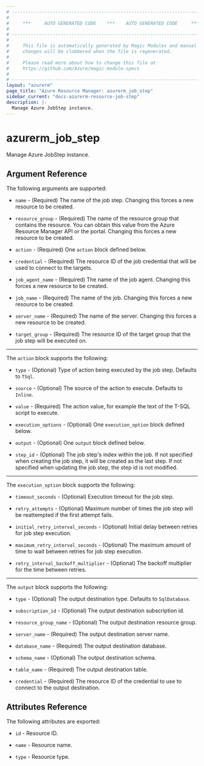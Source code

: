 ```yaml
---
# ----------------------------------------------------------------------------
#
#     ***     AUTO GENERATED CODE    ***    AUTO GENERATED CODE     ***
#
# ----------------------------------------------------------------------------
#
#     This file is automatically generated by Magic Modules and manual
#     changes will be clobbered when the file is regenerated.
#
#     Please read more about how to change this file at
#     https://github.com/Azure/magic-module-specs
#
# ----------------------------------------------------------------------------
layout: "azurerm"
page_title: "Azure Resource Manager: azurerm_job_step"
sidebar_current: "docs-azurerm-resource-job-step"
description: |-
  Manage Azure JobStep instance.
---
```


# azurerm_job_step

Manage Azure JobStep instance.


## Argument Reference

The following arguments are supported:

* `name` - (Required) The name of the job step. Changing this forces a new resource to be created.

* `resource_group` - (Required) The name of the resource group that contains the resource. You can obtain this value from the Azure Resource Manager API or the portal. Changing this forces a new resource to be created.

* `action` - (Required) One `action` block defined below.

* `credential` - (Required) The resource ID of the job credential that will be used to connect to the targets.

* `job_agent_name` - (Required) The name of the job agent. Changing this forces a new resource to be created.

* `job_name` - (Required) The name of the job. Changing this forces a new resource to be created.

* `server_name` - (Required) The name of the server. Changing this forces a new resource to be created.

* `target_group` - (Required) The resource ID of the target group that the job step will be executed on.

---

The `action` block supports the following:

* `type` - (Optional) Type of action being executed by the job step. Defaults to `TSql`.

* `source` - (Optional) The source of the action to execute. Defaults to `Inline`.

* `value` - (Required) The action value, for example the text of the T-SQL script to execute.

* `execution_options` - (Optional) One `execution_option` block defined below.

* `output` - (Optional) One `output` block defined below.

* `step_id` - (Optional) The job step's index within the job. If not specified when creating the job step, it will be created as the last step. If not specified when updating the job step, the step id is not modified.

---

The `execution_option` block supports the following:

* `timeout_seconds` - (Optional) Execution timeout for the job step.

* `retry_attempts` - (Optional) Maximum number of times the job step will be reattempted if the first attempt fails.

* `initial_retry_interval_seconds` - (Optional) Initial delay between retries for job step execution.

* `maximum_retry_interval_seconds` - (Optional) The maximum amount of time to wait between retries for job step execution.

* `retry_interval_backoff_multiplier` - (Optional) The backoff multiplier for the time between retries.

---

The `output` block supports the following:

* `type` - (Optional) The output destination type. Defaults to `SqlDatabase`.

* `subscription_id` - (Optional) The output destination subscription id.

* `resource_group_name` - (Optional) The output destination resource group.

* `server_name` - (Required) The output destination server name.

* `database_name` - (Required) The output destination database.

* `schema_name` - (Optional) The output destination schema.

* `table_name` - (Required) The output destination table.

* `credential` - (Required) The resource ID of the credential to use to connect to the output destination.

## Attributes Reference

The following attributes are exported:

* `id` - Resource ID.

* `name` - Resource name.

* `type` - Resource type.
